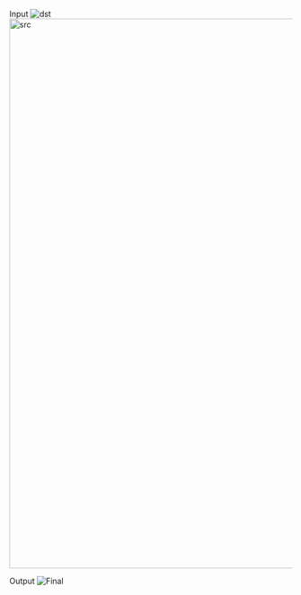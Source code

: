 Input 
![dst](https://github.com/user-attachments/assets/2251efa9-5e4e-4338-aae3-f8243a96aa46)
<img width="977" alt="src" src="https://github.com/user-attachments/assets/0b26e8e4-eaf8-44c5-ae39-e98d320c9730" />

Output
![Final](https://github.com/user-attachments/assets/d9a61f51-fc5c-459b-8953-f6d7f46e484a)
